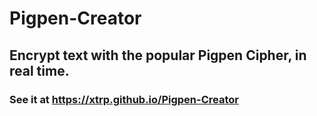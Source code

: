 # Pigpen-Creator
## Encrypt text with the popular Pigpen Cipher, in real time.
### See it at https://xtrp.github.io/Pigpen-Creator